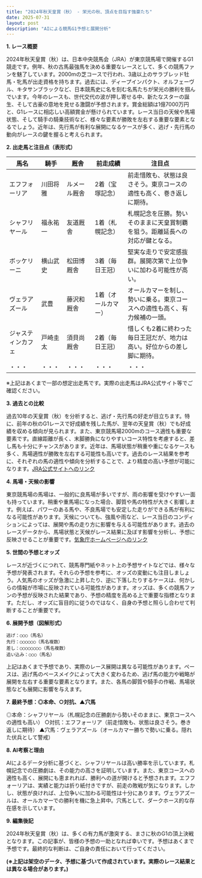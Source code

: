 ```yaml
---
title: "2024年秋天皇賞（秋） - 栄光の秋、頂点を目指す強豪たち"
date: 2025-07-31
layout: post
description: "AIによる競馬G1予想と展開分析"
---
```


**1. レース概要**

2024年秋天皇賞（秋）は、日本中央競馬会（JRA）が東京競馬場で開催するG1競走です。例年、秋の古馬最強馬を決める重要なレースとして、多くの競馬ファンを魅了しています。2000mの芝コースで行われ、3歳以上のサラブレッド牡馬・牝馬が出走資格を持ちます。過去には、ディープインパクト、オルフェーヴル、キタサンブラックなど、日本競馬史に名を刻む名馬たちが栄光の勝利を掴んでいます。今年のレースも、世代交代の波が押し寄せる中、新たなスターの誕生、そして古豪の意地を見せる激闘が予想されます。賞金総額は1億7000万円と、G1レースに相応しい高額賞金が懸けられています。レース当日の天候や馬場状態、そして騎手の騎乗技術など、様々な要素が勝敗を左右する重要な要素となるでしょう。近年は、先行馬が有利な展開になるケースが多く、逃げ・先行馬の動向がレースの鍵を握ると考えられます。


**2. 出走馬と注目点（表形式）**

| 馬名       | 騎手       | 厩舎       | 前走成績     | 注目点                                                                     |
|------------|-------------|-------------|--------------|-------------------------------------------------------------------------|
| エフフォーリア | 川田将雅     | ルメール厩舎 | 2着（宝塚記念）| 前走惜敗も、状態は良さそう。東京コースの適性も高く、巻き返しに期待。                |
| シャフリヤール | 福永祐一     | 友道厩舎     | 1着（札幌記念）| 札幌記念を圧勝。勢いそのままに天皇賞制覇を狙う。距離延長への対応が鍵となる。      |
| ボッケリーニ | 横山武史     | 松田博厩舎   | 3着（毎日王冠）| 堅実な走りで安定感抜群。展開次第で上位争いに加わる可能性が高い。                   |
| ヴェラアズール | 武豊         | 藤沢和厩舎   | 1着（オールカマー）| オールカマーを制し、勢いに乗る。東京コースへの適性も高く、有力候補の一頭。           |
| ジャスティンカフェ| 戸崎圭太     | 須貝尚厩舎   | 2着（毎日王冠）| 惜しくも2着に終わった毎日王冠だが、地力は高い。好位からの差し脚に期待。             |
| ・・・       | ・・・       | ・・・       | ・・・       | ・・・                                                                     |


※上記はあくまで一部の想定出走馬です。実際の出走馬はJRA公式サイト等でご確認ください。


**3. 過去との比較**

過去10年の天皇賞（秋）を分析すると、逃げ・先行馬の好走が目立ちます。特に、前年の秋のG1レースで好成績を残した馬が、翌年の天皇賞（秋）でも好成績を収める傾向が見られます。また、東京競馬場2000mのコース適性も重要な要素です。直線距離が長く、末脚勝負になりやすいコース特性を考慮すると、差し馬も十分にチャンスがあります。近年は、馬場状態が稍重や重になるケースも多く、馬場適性が勝敗を左右する可能性も高いです。過去のレース結果を参考に、それぞれの馬の適性や傾向を分析することで、より精度の高い予想が可能になります。[JRA公式サイトへのリンク](https://www.jra.go.jp/)


**4. 馬場・天候の影響**

東京競馬場の馬場は、一般的に良馬場が多いですが、雨の影響を受けやすい一面も持っています。稍重や重馬場になった場合、脚質や馬の特性が大きく影響します。例えば、パワーのある馬や、不良馬場でも安定した走りができる馬が有利になる可能性があります。天候についても、強風や雨など、レース当日のコンディションによっては、展開や馬の走り方に影響を与える可能性があります。過去のレースデータから、馬場状態と天候がレース結果に及ぼす影響を分析し、予想に反映させることが重要です。[気象庁ホームページへのリンク](https://www.jma.go.jp/)


**5. 世間の予想とオッズ**

レースが近づくにつれて、競馬専門紙やネット上の予想サイトなどでは、様々な予想が発表されます。それらの予想を参考に、オッズの変動にも注目しましょう。人気馬のオッズが急激に上昇したり、逆に下落したりするケースは、何かしらの情報が市場に反映されている可能性があります。オッズは、多くの競馬ファンの予想が反映された結果であり、予想の精度を高める上で重要な指標となります。ただし、オッズに盲目的に従うのではなく、自身の予想と照らし合わせて判断することが重要です。


**6. 展開予想（図解形式）**

```
逃げ：○○○（馬名）
先行：○○○○○○（馬名複数）
差し：○○○○○○○○（馬名複数）
追い込み：○○○（馬名）
```

上記はあくまで予想であり、実際のレース展開は異なる可能性があります。ペースは、逃げ馬のペースメイクによって大きく変わるため、逃げ馬の能力や戦略が展開を左右する重要な要素となります。また、各馬の脚質や騎手の作戦、馬場状態なども展開に影響を与えます。


**7. 最終予想：◎本命、○対抗、▲穴馬**

◎本命：シャフリヤール（札幌記念の圧勝劇から勢いそのままに、東京コースへの適性も高い）
○対抗：エフフォーリア（前走惜敗も、状態は良さそう。巻き返しに期待）
▲穴馬：ヴェラアズール（オールカマー勝ちで勢いに乗る。隠れた伏兵として警戒）


**8. AI考察と理由**

AIによるデータ分析に基づくと、シャフリヤールは高い勝率を示しています。札幌記念での圧勝劇は、その能力の高さを証明しています。また、東京コースへの適性も高く、展開にも恵まれれば、勝利への道が開けると予想されます。エフフォーリアは、実績と能力は折り紙付きですが、前走の敗戦が気になります。しかし、状態が良ければ、上位争いに加わる可能性は十分にあります。ヴェラアズールは、オールカマーでの勝利を機に急上昇中。穴馬として、ダークホース的な存在感を示しています。


**9. 編集後記**

2024年秋天皇賞（秋）は、多くの有力馬が激突する、まさに秋のG1の頂上決戦となります。この記事が、皆様の予想の一助となれば幸いです。予想はあくまで予想です。最終的な判断は、ご自身の責任において行ってください。


**(※上記は架空のデータ、予想に基づいて作成されています。実際のレース結果とは異なる場合があります。)**

